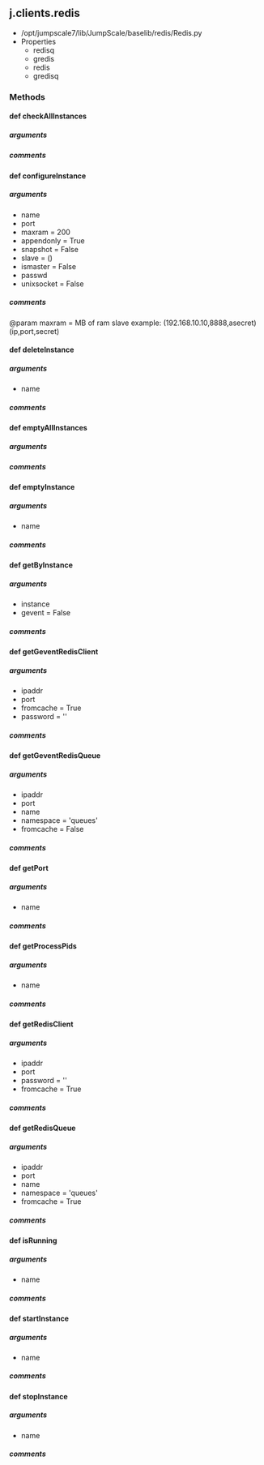 ## j.clients.redis

- /opt/jumpscale7/lib/JumpScale/baselib/redis/Redis.py
- Properties
    - redisq
    - gredis
    - redis
    - gredisq

### Methods

    

#### def checkAllInstances 
##### arguments

##### comments

#### def configureInstance 
##### arguments

- name
- port
- maxram = 200
- appendonly = True
- snapshot = False
- slave = ()
- ismaster = False
- passwd
- unixsocket = False

##### comments

@param maxram = MB of ram
slave example: (192.168.10.10,8888,asecret)   (ip,port,secret)

#### def deleteInstance 
##### arguments

- name

##### comments

#### def emptyAllInstances 
##### arguments

##### comments

#### def emptyInstance 
##### arguments

- name

##### comments

#### def getByInstance 
##### arguments

- instance
- gevent = False

##### comments

#### def getGeventRedisClient 
##### arguments

- ipaddr
- port
- fromcache = True
- password = ''

##### comments

#### def getGeventRedisQueue 
##### arguments

- ipaddr
- port
- name
- namespace = 'queues'
- fromcache = False

##### comments

#### def getPort 
##### arguments

- name

##### comments

#### def getProcessPids 
##### arguments

- name

##### comments

#### def getRedisClient 
##### arguments

- ipaddr
- port
- password = ''
- fromcache = True

##### comments

#### def getRedisQueue 
##### arguments

- ipaddr
- port
- name
- namespace = 'queues'
- fromcache = True

##### comments

#### def isRunning 
##### arguments

- name

##### comments

#### def startInstance 
##### arguments

- name

##### comments

#### def stopInstance 
##### arguments

- name

##### comments

